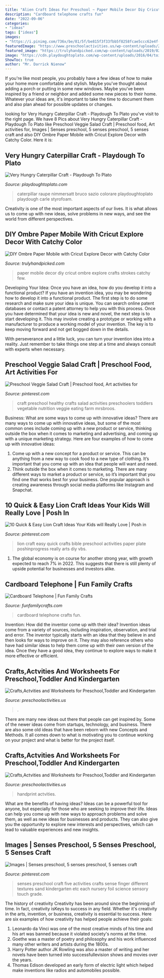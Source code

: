 ```yaml
---
title: "Alien Craft Ideas For Preschool ~ Paper Mobile Decor Diy Cricut Ombre Explore Crafts Strokes Catchy Few"
description: "Cardboard telephone crafts fun"
date: "2022-09-06"
categories:
- "ideas"
tags: ["ideas"]
images:
- "https://i.pinimg.com/736x/be/81/5f/be815f3f33fbb5f8258fcae5ccc62e4f--veggies-salad.jpg"
featuredImage: "https://www.preschoolactivities.us/wp-content/uploads/2016/07/handprint-flower.jpg"
featured_image: "https://trulyhandpicked.com/wp-content/uploads/2019/02/ombre-paper-mobile-with-cricut-explore-sweet-charli-1550732786g8k4n-568x1024.jpg"
image: "https://cdn.playdoughtoplato.com/wp-content/uploads/2016/04/toilet-paper-roll-caterpillar-x.png"
ShowToc: true
author: "Mr. Darrick Nienow"
---
```



If you're like most people, you probably have a few ideas of how to make your home more comfortable and stylish. Maybe you've thought about adding a porch or putting in some new windows. Maybe you've been inspired by a friend or neighbor and added some new pieces to their home. Whatever your ideas are, it's important to take the time to document them and also plan ahead for possible updates or changes.

	

		
looking for Very Hungry Caterpillar Craft - Playdough To Plato you've visit to the right page. We have 8 Pics about Very Hungry Caterpillar Craft - Playdough To Plato like Preschool Veggie Salad Craft | Preschool food, Art activities for, Images | Senses preschool, 5 senses preschool, 5 senses craft and also DIY Ombre Paper Mobile with Cricut Explore Decor with Catchy Color. Here it is:
		
    
## Very Hungry Caterpillar Craft - Playdough To Plato

<img loading=lazy src="https://cdn.playdoughtoplato.com/wp-content/uploads/2016/04/toilet-paper-roll-caterpillar-x.png" onerror="this.onerror=null;this.src='https://tse3.mm.bing.net/th?id=OIP.EYSlbpknIknV21oEJw7oWQHaJ7&amp;pid=15.1';" alt="Very Hungry Caterpillar Craft - Playdough To Plato">

_Source: playdoughtoplato.com_

>caterpillar raupe nimmersatt bruco sazio colorare playdoughtoplato playdough carle styrofoam. 

	

Creativity is one of the most important aspects of our lives. It is what allows us to come up with new ideas, solve problems in new ways, and see the world from different perspectives.

    
## DIY Ombre Paper Mobile With Cricut Explore Decor With Catchy Color

<img loading=lazy src="https://trulyhandpicked.com/wp-content/uploads/2019/02/ombre-paper-mobile-with-cricut-explore-sweet-charli-1550732786g8k4n-568x1024.jpg" onerror="this.onerror=null;this.src='https://tse4.mm.bing.net/th?id=OIP.fa5mp_eJf2eiUC0wxRuNTQHaNW&amp;pid=15.1';" alt="DIY Ombre Paper Mobile with Cricut Explore Decor with Catchy Color">

_Source: trulyhandpicked.com_

>paper mobile decor diy cricut ombre explore crafts strokes catchy few. 

	

Developing Your Idea: Once you have an idea, how do you develop it into a functional product?
If you have an invention idea, you may be wondering how to develop it into a functional product. The first step is to do some research and make sure your idea is unique. You can search online patent databases or contact a patent attorney to help you with this process.
Once you have determined that your idea is new and novel, the next step is to start developing it. This may involve creating a prototype or working with a manufacturer to produce a working model of your invention. The key is to keep moving forward and not get bogged down in the details.

With perseverance and a little luck, you can turn your invention idea into a reality. Just remember to take things one step at a time and always consult with experts when necessary.

    
## Preschool Veggie Salad Craft | Preschool Food, Art Activities For

<img loading=lazy src="https://i.pinimg.com/736x/be/81/5f/be815f3f33fbb5f8258fcae5ccc62e4f--veggies-salad.jpg" onerror="this.onerror=null;this.src='https://tse1.mm.bing.net/th?id=OIP.7EpFIlnjQCQjbJcIuNciVAHaJ3&amp;pid=15.1';" alt="Preschool Veggie Salad Craft | Preschool food, Art activities for">

_Source: pinterest.com_

>craft preschool healthy crafts salad activities preschoolers toddlers vegetable nutrition veggie eating farm mrsbroos. 

	

Business: What are some ways to come up with innovative ideas?
There are many ways to come up with innovative ideas, but some of the most common ones include coming up with a new product or service, thinking outside the box when it comes to marketing and advertising, and coming up with a unique marketing strategy. Here are four examples of how to come up with innovative ideas: 
1. Come up with a new concept for a product or service. This can be anything from a new way to cook food to a new type of clothing. It’s important that you come up with an idea that people will want and need. 
2. Think outside the box when it comes to marketing. There are many different ways to market a product or service, so it’s important that you find one that works best for your business. One popular approach is creating awareness through social media platforms like Instagram and Snapchat.

    
## 10 Quick &amp; Easy Lion Craft Ideas Your Kids Will Really Love | Posh In

<img loading=lazy src="https://i.pinimg.com/736x/e5/bd/d2/e5bdd26c15e5e5357a7a018815e11b4c.jpg" onerror="this.onerror=null;this.src='https://tse1.mm.bing.net/th?id=OIP.4pPOuKEqs2ndIsG3Z3-1JAHaLH&amp;pid=15.1';" alt="10 Quick &amp; Easy Lion Craft Ideas Your Kids will Really Love | Posh in">

_Source: pinterest.com_

>lion craft easy quick crafts bible preschool activities paper plate poshinprogress really arts diy vbs. 

	

1. The global economy is on course for another strong year, with growth expected to reach 7% in 2022. This suggests that there is still plenty of upside potential for businesses and investors alike.

    
## Cardboard Telephone | Fun Family Crafts

<img loading=lazy src="https://funfamilycrafts.com/wp-content/uploads/2013/01/cardboard-telephone.jpg" onerror="this.onerror=null;this.src='https://tse3.mm.bing.net/th?id=OIP.dnnvmJ1CWq1cThNcdOGxGwHaKA&amp;pid=15.1';" alt="Cardboard Telephone | Fun Family Crafts">

_Source: funfamilycrafts.com_

>cardboard telephone crafts fun. 

	

Invention: How did the inventor come up with their idea?
Invention ideas come from a variety of sources, including inspiration, observation, and trial and error. The inventor typically starts with an idea that they believe in and then looks for ways to improve on it. They may also reference others who have had similar ideas to help them come up with their own version of the idea. Once they have a good idea, they continue to explore ways to make it more effective or efficient.

    
## Crafts,Actvities And Worksheets For Preschool,Toddler And Kindergarten

<img loading=lazy src="https://www.preschoolactivities.us/wp-content/uploads/2015/07/sun-craft.jpg" onerror="this.onerror=null;this.src='https://tse3.mm.bing.net/th?id=OIP.9YXTXKTIxYEUsQP07AIxYwHaJ3&amp;pid=15.1';" alt="Crafts,Actvities and Worksheets for Preschool,Toddler and Kindergarten">

_Source: preschoolactivities.us_

>. 

	

There are many new ideas out there that people can get inspired by. Some of the newer ideas come from startups, technology, and business. There are also some old ideas that have been reborn with new Concepts and Methods. It all comes down to what is motivating you to continue working on your project and what is better for the project itself.

    
## Crafts,Actvities And Worksheets For Preschool,Toddler And Kindergarten

<img loading=lazy src="https://www.preschoolactivities.us/wp-content/uploads/2016/07/handprint-flower.jpg" onerror="this.onerror=null;this.src='https://tse2.mm.bing.net/th?id=OIP.pJPJsaAcsYKt4i9n9OKL2gHaJ6&amp;pid=15.1';" alt="Crafts,Actvities and Worksheets for Preschool,Toddler and Kindergarten">

_Source: preschoolactivities.us_

>handprint actvities. 

	

What are the benefits of having ideas?
Ideas can be a powerful tool for anyone, but especially for those who are seeking to improve their life. Ideas can help you come up with new ways to approach problems and solve them, as well as new ideas for businesses and products. They can also give you the opportunity to explore new interests and perspectives, which can lead to valuable experiences and new insights.

    
## Images | Senses Preschool, 5 Senses Preschool, 5 Senses Craft

<img loading=lazy src="https://i.pinimg.com/736x/a0/f4/dd/a0f4dd14a80392f190318d59f3c06a2e.jpg" onerror="this.onerror=null;this.src='https://tse4.mm.bing.net/th?id=OIP.JL0ea_WwlHs9bSsWduaCAAAAAA&amp;pid=15.1';" alt="Images | Senses preschool, 5 senses preschool, 5 senses craft">

_Source: pinterest.com_

>senses preschool craft five activities crafts sense finger different textures sand kindergarten etc each nursery foil science sensory touch grade. 

	

The history of creativity
Creativity has been around since the beginning of time. In fact, creativity isKeys to success in any field. Whether it's creativity in the arts, invention, or business, creativity is essential to success. Here are six examples of how creativity has helped people achieve their goals: 
1. Leonardo da Vinci was one of the most creative minds of his time and his art was banned because it violated society's norms at the time. 
2. Goethe was a master of poetry and philosophy and his work influenced many other writers and artists during the 1800s. 
3. Harry Potter author JK Rowling was also a master of writing and her novels have been turned into successfullevision shows and movies over the years. 
4. Thomas Edison developed an early form of electric light which helped make inventions like radios and automobiles possible. 

